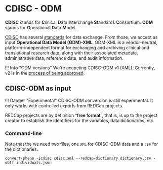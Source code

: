 # CDISC - ODM

**CDISC** stands for **C**linical **D**ata **I**nterchange **S**tandards **C**onsortium.
**ODM** stands for **O**perational **D**ata **M**odel.

[CDISC](https://www.cdisc.org) has several [standards](https://www.cdisc.org/standards/data-exchange) for data exchange. From those, we accept as input **Operational Data Model (ODM)-XML**. ODM-XML is a vendor-neutral, platform-independent format for exchanging and archiving clinical and translational research data, along with their associated metadata, administrative data, reference data, and audit information.

!!! Info "ODM versions"
    We're accpeting CDISC-ODM v1 (XML). Currently, v2 is in the [process of being approved](https://www.cdisc.org/public-review/odm-v2-0).

## CDISC-ODM as input

!!! Danger "Experimental"
    CDISC-ODM conversion is still experimental. It only works with controlled exports from REDCap projects.

REDCap projects are by definition “**free format**”, that is, is up to the project creator to establish the identifiers for the variables, data dictionaries, etc.

### Command-line

Note that the we need two files, one `XML` for CDISC-ODM data and a `csv` for the dictionaries.

```
convert-pheno -icdisc cdisc.xml --redcap-dictionary dictionary.csv -obff individuals.json
```
